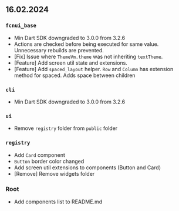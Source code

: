 ## 16.02.2024

### `fcnui_base`

- Min Dart SDK downgraded to 3.0.0 from 3.2.6
- Actions are checked before being executed for same value. Unnecessary rebuilds are prevented.
- [Fix] Issue where `ThemeVm.theme` was not inheriting `textTheme`.
- [Feature] Add screen util state and extensions.
- [Feature] Add `spaced_layout` helper. `Row` and `Column` has extension method for spaced. Adds space between children 

### `cli`

- Min Dart SDK downgraded to 3.0.0 from 3.2.6

### `ui`

- Remove `registry` folder from `public` folder

### `registry`

- Add `Card` component
- `Button` border color changed
- Add screen util extensions to components (Button and Card)
- [Remove] Remove widgets folder

### Root

- Add components list to README.md